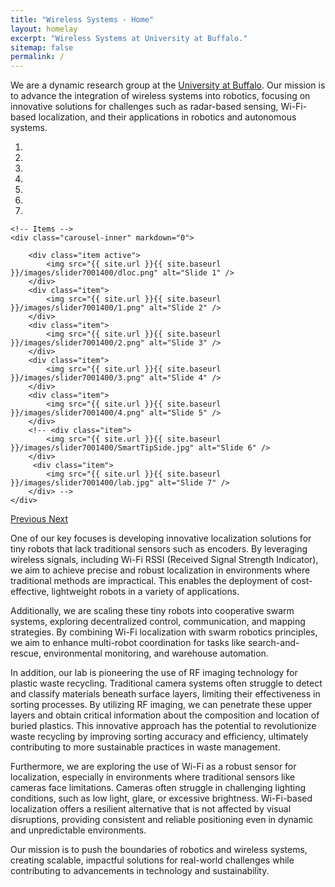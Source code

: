 ```yaml
---
title: "Wireless Systems - Home"
layout: homelay
excerpt: "Wireless Systems at University at Buffalo."
sitemap: false
permalink: /
---
```


We are a dynamic research group at the [University at Buffalo](https://www.buffalo.edu/). Our mission is to advance the integration of wireless systems into robotics, focusing on innovative solutions for challenges such as radar-based sensing, Wi-Fi-based localization, and their applications in robotics and autonomous systems.


<div markdown="0" id="carousel" class="carousel slide" data-ride="carousel" data-interval="5000" data-pause="hover" >
    <!-- Menu -->
    <ol class="carousel-indicators">
        <li data-target="#carousel" data-slide-to="0" class="active"></li>
        <li data-target="#carousel" data-slide-to="1"></li>
        <li data-target="#carousel" data-slide-to="2"></li>
        <li data-target="#carousel" data-slide-to="3"></li>
        <li data-target="#carousel" data-slide-to="4"></li>
        <li data-target="#carousel" data-slide-to="5"></li>
        <li data-target="#carousel" data-slide-to="6"></li>
    </ol>

    <!-- Items -->
    <div class="carousel-inner" markdown="0">

        <div class="item active">
            <img src="{{ site.url }}{{ site.baseurl }}/images/slider7001400/dloc.png" alt="Slide 1" />
        </div>
        <div class="item">
            <img src="{{ site.url }}{{ site.baseurl }}/images/slider7001400/1.png" alt="Slide 2" />
        </div>
        <div class="item">
            <img src="{{ site.url }}{{ site.baseurl }}/images/slider7001400/2.png" alt="Slide 3" />
        </div>
        <div class="item">
            <img src="{{ site.url }}{{ site.baseurl }}/images/slider7001400/3.png" alt="Slide 4" />
        </div>
        <div class="item">
            <img src="{{ site.url }}{{ site.baseurl }}/images/slider7001400/4.png" alt="Slide 5" />
        </div>
        <!-- <div class="item">
            <img src="{{ site.url }}{{ site.baseurl }}/images/slider7001400/SmartTipSide.jpg" alt="Slide 6" />
        </div>       
         <div class="item">
            <img src="{{ site.url }}{{ site.baseurl }}/images/slider7001400/lab.jpg" alt="Slide 7" />
        </div> -->
    </div>
  <a class="left carousel-control" href="#carousel" role="button" data-slide="prev">
    <span class="glyphicon glyphicon-chevron-left" aria-hidden="true"></span>
    <span class="sr-only">Previous</span>
  </a>
  <a class="right carousel-control" href="#carousel" role="button" data-slide="next">
    <span class="glyphicon glyphicon-chevron-right" aria-hidden="true"></span>
    <span class="sr-only">Next</span>
  </a>
</div>


One of our key focuses is developing innovative localization solutions for tiny robots that lack traditional sensors such as encoders. By leveraging wireless signals, including Wi-Fi RSSI (Received Signal Strength Indicator), we aim to achieve precise and robust localization in environments where traditional methods are impractical. This enables the deployment of cost-effective, lightweight robots in a variety of applications.

Additionally, we are scaling these tiny robots into cooperative swarm systems, exploring decentralized control, communication, and mapping strategies. By combining Wi-Fi localization with swarm robotics principles, we aim to enhance multi-robot coordination for tasks like search-and-rescue, environmental monitoring, and warehouse automation.

In addition, our lab is pioneering the use of RF imaging technology for plastic waste recycling. Traditional camera systems often struggle to detect and classify materials beneath surface layers, limiting their effectiveness in sorting processes. By utilizing RF imaging, we can penetrate these upper layers and obtain critical information about the composition and location of buried plastics. This innovative approach has the potential to revolutionize waste recycling by improving sorting accuracy and efficiency, ultimately contributing to more sustainable practices in waste management.

Furthermore, we are exploring the use of Wi-Fi as a robust sensor for localization, especially in environments where traditional sensors like cameras face limitations. Cameras often struggle in challenging lighting conditions, such as low light, glare, or excessive brightness. Wi-Fi-based localization offers a resilient alternative that is not affected by visual disruptions, providing consistent and reliable positioning even in dynamic and unpredictable environments.

Our mission is to push the boundaries of robotics and wireless systems, creating scalable, impactful solutions for real-world challenges while contributing to advancements in technology and sustainability.

 <!-- **We are  looking for passionate new PhD students, Postdocs, and Master students to join the team** [(more info)]({{ site.url }}{{ site.baseurl }}/vacancies) **!** -->


<!-- We are grateful for funding from Leiden University, [NWO](www.nwo.nl) ([Vidi talent scheme](http://www.nwo.nl/en/research-and-results/programmes/Talent+Scheme) and the [Frontiers in Nanoscience program](https://www.universiteitleiden.nl/en/research/research-projects/science/frontiers-of-nanoscience-nanofront)), and from an [ERC starting grant](https://erc.europa.eu/funding/starting-grants). -->

<!-- <figure class="fourth">
  <img src="{{ site.url }}{{ site.baseurl }}/images/logopic/Logo_Leiden.jpg" style="width: 210px">
  <img src="{{ site.url }}{{ site.baseurl }}/images/logopic/Logo_Nanofront.jpg" style="width: 110px">
  <img src="{{ site.url }}{{ site.baseurl }}/images/logopic/Logo_NWO.jpg" style="width: 120px">
  <img src="{{ site.url }}{{ site.baseurl }}/images/logopic/Logo_ERC.jpg" style="width: 110px">
</figure> -->
